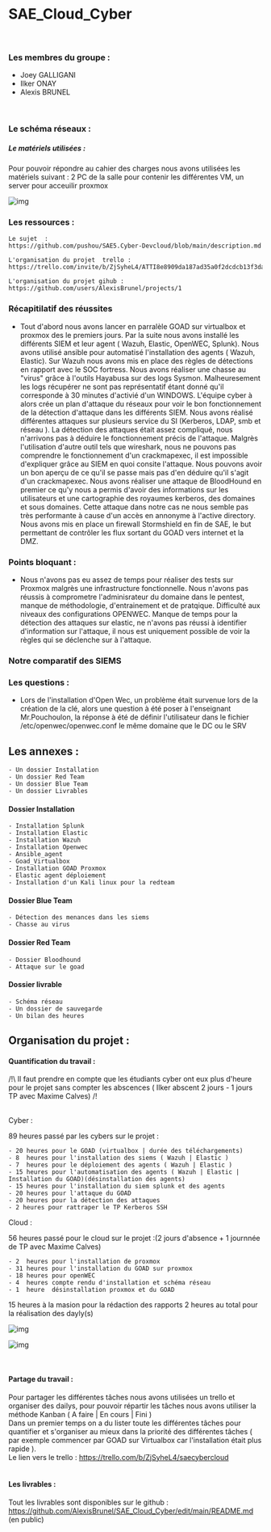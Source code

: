 # SAE_Cloud_Cyber
<br>

### Les membres du groupe : <br>
- Joey GALLIGANI<br>
- Ilker ONAY<br>
- Alexis BRUNEL<br>

<br>


### Le schéma réseaux : 


##### Le matériels utilisées :

Pour pouvoir répondre au cahier des charges nous avons utilisées les matériels suivant : 
2 PC de la salle pour contenir les différentes VM, un server pour acceuilir proxmox <br>

![img](Livrables/schema_reseaux/schema-reseau.png)



### Les ressources : 
    
    Le sujet  :  
    https://github.com/pushou/SAE5.Cyber-Devcloud/blob/main/description.md

    L'organisation du projet  trello :
    https://trello.com/invite/b/ZjSyheL4/ATTI8e8909da187ad35a0f2dcdcb13f3da923A1C2DF6/saecybercloud

    L'organisation du projet gihub :
    https://github.com/users/AlexisBrunel/projects/1

### Récapitilatif des réussites

 - Tout d'abord nous avons lancer en parralèle GOAD sur virtualbox et proxmox des le premiers jours. Par la suite nous avons installé les différents SIEM et leur agent ( Wazuh, Elastic, OpenWEC, Splunk). Nous avons utilisé ansible pour automatisé l'installation des agents ( Wazuh, Elastic). Sur Wazuh nous avons mis en place des règles de détections en rapport avec le SOC fortress. Nous avons réaliser une chasse au "virus" grâce à l'outils Hayabusa sur des logs Sysmon. Malheuresement les logs récupérer ne sont pas représentatif étant donné qu'il corresponde à 30 minutes d'activié d'un WINDOWS.
L'équipe cyber à alors crée un plan d'attaque du réseaux pour voir le bon fonctionnement de la détection d'attaque dans les différents SIEM. Nous avons réalisé différentes attaques sur plusieurs service du SI (Kerberos, LDAP, smb et réseau ).
La détection des attaques était assez compliqué, nous n'arrivons pas à déduire le fonctionnement précis de l'attaque. Malgrès l'utilisation d'autre outil tels que wireshark, nous ne pouvons pas comprendre le fonctionnement d'un crackmapexec, il est impossible d'expliquer grâce au SIEM en quoi consite l'attaque. Nous pouvons avoir un bon aperçu de ce qu'il se passe mais pas d'en déduire qu'il s'agit d'un crackmapexec. Nous avons réaliser une attaque de BloodHound en premier ce qu'y nous a permis d'avoir des informations sur les utilisateurs et une cartographie des royaumes kerberos, des domaines et sous domaines.
Cette attaque dans notre cas ne nous semble pas très performante à cause d'un accès en annonyme à l'active directory.
Nous avons mis en place un firewall Stormshield en fin de SAE, le but permettant de contrôler les flux sortant du GOAD vers internet et la DMZ.

###  Points bloquant : 

 - Nous n'avons pas eu assez de temps pour réaliser des tests sur Proxmox malgrès une infrastructure fonctionnelle.
Nous n'avons pas réussis à comprometre l'adminisrateur du domaine dans le pentest, manque de méthodologie, d'entrainement et de pratqique.
Difficulté aux niveaux des configurations OPENWEC. Manque de temps pour la détection des attaques sur elastic, ne n'avons pas réussi à identifier d'information sur l'attaque, il nous est uniquement possible de voir la règles qui se déclenche sur à l'attaque.

### Notre comparatif des SIEMS 


###  Les questions :

 - Lors de l'installation d'Open Wec, un problème était survenue lors de la création de la clé, alors une question à été poser à l'enseignant Mr.Pouchoulon, la réponse à été de définir l'utilisateur dans le fichier /etc/openwec/openwec.conf le même domaine que le DC ou le SRV

## Les annexes : 
    - Un dossier Installation 
    - Un dossier Red Team 
    - Un dossier Blue Team 
    - Un dossier Livrables 

#### Dossier Installation 
    - Installation Splunk
    - Installation Elastic
    - Installation Wazuh
    - Installation Openwec
    - Ansible_agent
    - Goad_Virtualbox
    - Installation GOAD Proxmox
    - Elastic agent déploiement 
    - Installation d'un Kali linux pour la redteam
    
#### Dossier Blue Team 
    - Détection des menances dans les siems 
    - Chasse au virus
#### Dossier Red Team 
    - Dossier Bloodhound
    - Attaque sur le goad
    
#### Dossier livrable 
    - Schéma réseau 
    - Un dossier de sauvegarde
    - Un bilan des heures 

## Organisation du projet  : 

#### Quantification du travail :


/!\    Il faut prendre en compte que les étudiants cyber ont eux plus d'heure pour le projet sans compter les abscences ( Ilker abscent 2 jours - 1 jours TP avec Maxime Calves)    /!\
<br>

Cyber  : 

89 heures passé par les cybers sur le projet : 

    - 20 heures pour le GOAD (virtualbox | durée des téléchargements)
    - 8  heures pour l'installation des siems ( Wazuh | Elastic )
    - 7  heures pour le déploiement des agents ( Wazuh | Elastic )
    - 15 heures pour l'automatisation des agents ( Wazuh | Elastic | Installation du GOAD)(désinstallation des agents)
    - 15 heures pour l'installation du siem splunk et des agents 
    - 20 heures pour l'attaque du GOAD
    - 20 heures pour la détection des attaques
    - 2 heures pour rattraper le TP Kerberos SSH



Cloud : 

56 heures passé pour le cloud sur le projet :(2 jours d'absence + 1 journnée de TP avec Maxime Calves)

    - 2  heures pour l'installation de proxmox
    - 31 heures pour l'installation du GOAD sur proxmox
    - 18 heures pour openWEC
    - 4  heures compte rendu d'installation et schéma réseau
    - 1  heure  désinstallation proxmox et du GOAD 


15 heures à la masion pour la rédaction des rapports 
2 heures au total pour la réalisation  des dayly(s)


![img](Livrables/image_synthese/camembert.png)

![img](Livrables/image_synthese/timeline.png)

<br>

#### Partage du travail :
Pour partager les différentes tâches nous avons utilisées un trello et organiser des dailys, pour pouvoir répartir les tâches nous avons utiliser la méthode Kanban ( A faire | En cours | Fini )
<br>
Dans un premier temps on a du lister toute les différentes tâches pour quantifier et s'organiser au mieux dans la priorité des différentes tâches ( par exemple commencer par GOAD sur Virtualbox car l'installation était plus rapide ).
<br>
Le lien vers le trello : https://trello.com/b/ZjSyheL4/saecybercloud
<br>
<br>


#### Les livrables :
Tout les livrables sont disponibles sur le github : https://github.com/AlexisBrunel/SAE_Cloud_Cyber/edit/main/README.md (en public)
